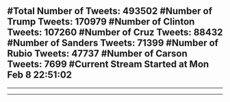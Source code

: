 #Total Number of Tweets: 493502 
#Number of Trump Tweets: 170979
#Number of Clinton Tweets: 107260
#Number of Cruz Tweets: 88432
#Number of Sanders Tweets: 71399
#Number of Rubio Tweets: 47737
#Number of Carson Tweets: 7699
#Current Stream Started at Mon Feb  8 22:51:02
---
---
---
